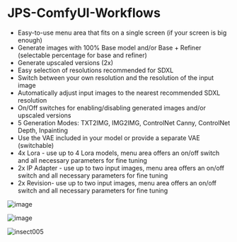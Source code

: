 # JPS-ComfyUI-Workflows

* Easy-to-use menu area that fits on a single screen (if your screen is big enough)
* Generate images with 100% Base model and/or Base + Refiner (selectable percentage for base and refiner)
* Generate upscaled versions (2x)
* Easy selection of resolutions recommended for SDXL
* Switch between your own resolution and the resolution of the input image
* Automatically adjust input images to the nearest recommended SDXL resolution
* On/Off switches for enabling/disabling generated images and/or upscaled versions
* 5 Generation Modes: TXT2IMG, IMG2IMG, ControlNet Canny, ControlNet Depth, Inpainting
* Use the VAE included in your model or provide a separate VAE (switchable)
* 4x Lora - use up to 4 Lora models,  menu area offers an on/off switch and all necessary parameters for fine tuning
* 2x IP Adapter - use up to two input images, menu area offers an on/off switch and all necessary parameters for fine tuning
* 2x Revision- use up to two input images, menu area offers an on/off switch and all necessary parameters for fine tuning

![image](https://github.com/JPS-GER/JPS-ComfyUI-Workflows/assets/142158778/2fef3cea-7ae4-403a-9705-f6ddbdf504c5)

![image](https://github.com/JPS-GER/JPS-ComfyUI-Workflows/assets/142158778/561e930c-152a-41af-9610-8d7f187169fa)

![insect005](https://github.com/JPS-GER/JPS-ComfyUI-Workflows/assets/142158778/8c7396f7-93cc-46a5-9c19-e9e010fb000a)





